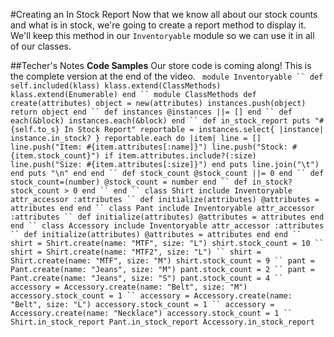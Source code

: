 #Creating an In Stock Report
Now that we know all about our stock counts and what is in stock, we're going to create a report method to display it.
We'll keep this method in our `Inventoryable` module so we can use it in all of our classes.

##Techer's Notes
**Code Samples**
Our store code is coming along! This is the complete version at the end of the video.
`
module Inventoryable
``
  def self.included(klass)
    klass.extend(ClassMethods)
    klass.extend(Enumerable)
  end
``
  module ClassMethods
    def create(attributes)
      object = new(attributes)
      instances.push(object)
      return object
    end
``
    def instances
      @instances ||= []
    end
``
    def each(&block)
      instances.each(&block)
    end
``
    def in_stock_report
      puts "#{self.to_s} In Stock Report"
      reportable = instances.select{ |instance| instance.in_stock? }
      reportable.each do |item|
        line = []
        line.push("Item: #{item.attributes[:name]}")
        line.push("Stock: #{item.stock_count}")
        if item.attributes.include?(:size)
          line.push("Size: #{item.attributes[:size]}")
        end
        puts line.join("\t")
      end
      puts "\n"
    end
  end
``
  def stock_count
    @stock_count ||= 0
  end
``
  def stock_count=(number)
    @stock_count = number
  end
``
  def in_stock?
    stock_count > 0
  end
``
end
``
class Shirt
  include Inventoryable
  attr_accessor :attributes
``
  def initialize(attributes)
    @attributes = attributes
  end
end
``
class Pant
  include Inventoryable
  attr_accessor :attributes
``
  def initialize(attributes)
    @attributes = attributes
  end
end
``
class Accessory
  include Inventoryable
  attr_accessor :attributes
``
  def initialize(attributes)
    @attributes = attributes
  end
end
``
shirt = Shirt.create(name: "MTF", size: "L")
shirt.stock_count = 10
``
shirt = Shirt.create(name: "MTF2", size: "L")
``
shirt = Shirt.create(name: "MTF", size: "M")
shirt.stock_count = 9
``
pant = Pant.create(name: "Jeans", size: "M")
pant.stock_count = 2
``
pant = Pant.create(name: "Jeans", size: "S")
pant.stock_count = 4
``
accessory = Accessory.create(name: "Belt", size: "M")
accessory.stock_count = 1
``
accessory = Accessory.create(name: "Belt", size: "L")
accessory.stock_count = 1
``
accessory = Accessory.create(name: "Necklace")
accessory.stock_count = 1
``
Shirt.in_stock_report
Pant.in_stock_report
Accessory.in_stock_report`
